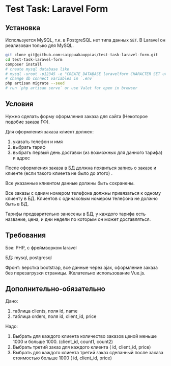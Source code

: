 # Test Task: Laravel Form

## Установка

Используется MySQL, т.к. в PostgreSQL нет типа данных `SET`. В Laravel он реализован только для MySQL.

```bash
git clone git@github.com:saippuakauppias/test-task-laravel-form.git
cd test-task-laravel-form
composer install
# create mysql database like
# mysql -uroot -p12345 -e "CREATE DATABASE laravelform CHARACTER SET utf8mb4 COLLATE utf8mb4_unicode_ci"
# change db connect variables in `.env`
php artisan migrate --seed
# run `php artisan serve` or use Valet for open in browser
```

## Условия

Нужно сделать форму оформления заказа для сайта (Некоторое подобие заказа ГФ).

Для оформления заказа клиент должен:

1. указать телефон и имя
2. выбрать тариф
3. выбрать первый день доставки (из возможных для данного тарифа) и адрес

После оформления заказа в БД должна появиться запись о заказе и клиенте (если такого клиента не было до этого) .

Все указанные клиентом данные должны быть сохранены.

Все заказы с одним номером телефона должны привязаться к одному клиенту в БД. Клиентов с одинаковым номером телефона не должно быть в БД.

Тарифы предварительно занесены в БД, у каждого тарифа есть название, цена, и дни недели по которым он может доставляться.

## Требования

Бэк: PHP, с фреймворком laravel

БД: mysql, postgresql

Фронт: верстка bootstrap, все данные через ajax, оформление заказа без перезагрузки страницы. Желательно использование Vue.js.

## Дополнительно-обязательно

Дано:

1. таблица clients, поля id, name
2. таблица orders, поля id, client_id, price

Надо:

1. Выбрать для каждого клиента количество заказов ценой меньше 1000 и больше 1000. (client_id, count1, count2)
2. Выбрать третий заказ для каждого клиента ( id, client_id, price)
3. Выбрать для каждого клиента третий заказ сделанный после заказа стоимостью больше 1000 ( id, client_id, price)
